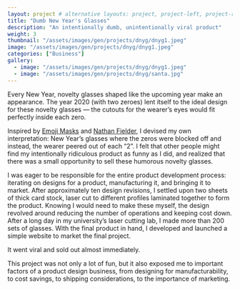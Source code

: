 ```yaml
---
layout: project # alternative layouts: project, project-left, project-right, project-top
title: "Dumb New Year's Glasses"
description: "An intentionally dumb, unintentionally viral product"
weight: 3
thumbnail: "/assets/images/gen/projects/dnyg/dnyg1.jpeg"
image: "/assets/images/gen/projects/dnyg/dnyg1.jpeg"
categories: ["Business"]
gallery:
  - image: "/assets/images/gen/projects/dnyg/dnyg1.jpeg"
  - image: "/assets/images/gen/projects/dnyg/santa.jpg"
---
```


Every New Year, novelty glasses shaped like the upcoming year make an appearance. The year 2020 (with two zeroes) lent itself to the ideal design for these novelty glasses — the cutouts for the wearer’s eyes would fit perfectly inside each zero. 

Inspired by [Emoji Masks](https://www.marshallhaas.com/post/were-selling-emoji-masks) and [Nathan Fielder](https://en.wikipedia.org/wiki/Dumb_Starbucks), I devised my own interpretation: New Year’s glasses where the zeros were blocked off and instead, the wearer peered out of each “2”. I felt that other people might find my intentionally ridiculous product as funny as I did, and realized that there was a small opportunity to sell these humorous novelty glasses.

I was eager to be responsible for the entire product development process: iterating on designs for a product, manufacturing it, and bringing it to market. After approximately ten design revisions, I settled upon two sheets of thick card stock, laser cut to different profiles laminated together to form the product. Knowing I would need to make these myself, the design revolved around reducing the number of operations and keeping cost down. After a long day in my university’s laser cutting lab, I made more than 200 sets of glasses. With the final product in hand, I developed and launched a simple website to market the final project.

It went viral and sold out almost immediately.

This project was not only a lot of fun, but it also exposed me to important factors of a product design business, from designing for manufacturability, to cost savings, to shipping considerations, to the importance of marketing.